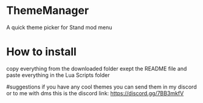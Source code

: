 # ThemeManager
A quick theme picker for Stand mod menu

# How to install
copy everything from the downloaded folder exept the README file and paste everything in the Lua Scripts folder

#suggestions
if you have any cool themes you can send them in my discord or to me with dms
this is the discord link: https://discord.gg/7BB3mkfV
